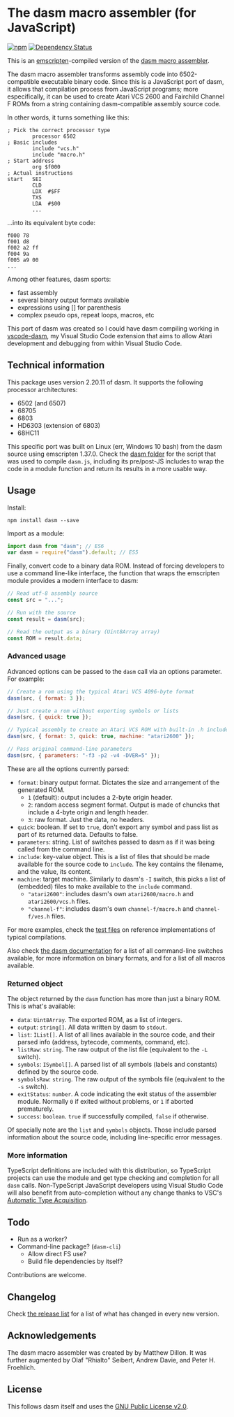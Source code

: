 # The dasm macro assembler (for JavaScript)

[![npm](https://img.shields.io/npm/v/dasm.svg)](https://www.npmjs.com/package/dasm)
[![Dependency Status](https://david-dm.org/zeh/dasmjs.svg)](https://david-dm.org/zeh/dasmjs)

This is an [emscripten](https://github.com/kripken/emscripten)-compiled version of the [dasm macro assembler](http://dasm-dillon.sourceforge.net/).

The dasm macro assembler transforms assembly code into 6502-compatible executable binary code. Since this is a JavaScript port of dasm, it allows that compilation process from JavaScript programs; more especifically, it can be used to create Atari VCS 2600 and Fairchild Channel F ROMs from a string containing dasm-compatible assembly source code.

In other words, it turns something like this:

```assembly
; Pick the correct processor type
        processor 6502
; Basic includes
        include "vcs.h"
        include "macro.h"
; Start address
        org $f000
; Actual instructions
start   SEI
        CLD
        LDX  #$FF
        TXS
        LDA  #$00
        ...
```

...into its equivalent byte code:

```assembly
f000 78
f001 d8
f002 a2 ff
f004 9a
f005 a9 00
...
```

Among other features, dasm sports:

* fast assembly
* several binary output formats available
* expressions using [] for parenthesis
* complex pseudo ops, repeat loops, macros, etc

This port of dasm was created so I could have dasm compiling working in [vscode-dasm](https://github.com/zeh/vscode-dasm), my Visual Studio Code extension that aims to allow Atari development and debugging from within Visual Studio Code.

## Technical information

This package uses version 2.20.11 of dasm. It supports the following processor architectures:

* 6502 (and 6507)
* 68705
* 6803
* HD6303 (extension of 6803)
* 68HC11

This specific port was built on Linux (err, Windows 10 bash) from the dasm source using emscripten 1.37.0. Check the [dasm folder](https://github.com/zeh/dasmjs/tree/master/dasm) for the script that was used to compile `dasm.js`, including its pre/post-JS includes to wrap the code in a module function and return its results in a more usable way.

## Usage

Install:

```shell
npm install dasm --save
```

Import as a module:

```JavaScript
import dasm from "dasm"; // ES6
var dasm = require("dasm").default; // ES5
```

Finally, convert code to a binary data ROM. Instead of forcing developers to use a command line-like interface, the function that wraps the emscripten module provides a modern interface to dasm:

```JavaScript
// Read utf-8 assembly source
const src = "...";

// Run with the source
const result = dasm(src);

// Read the output as a binary (Uint8Array array)
const ROM = result.data;
```

### Advanced usage

Advanced options can be passed to the `dasm` call via an options parameter. For example:

```JavaScript
// Create a rom using the typical Atari VCS 4096-byte format
dasm(src, { format: 3 });

// Just create a rom without exporting symbols or lists
dasm(src, { quick: true });

// Typical assembly to create an Atari VCS ROM with built-in .h includes
dasm(src, { format: 3, quick: true, machine: "atari2600" });

// Pass original command-line parameters
dasm(src, { parameters: "-f3 -p2 -v4 -DVER=5" });
```

These are all the options currently parsed:

* `format`: binary output format. Dictates the size and arrangement of the generated ROM.
  * `1` (default): output includes a 2-byte origin header.
  * `2`: random access segment format. Output is made of chuncks that include a 4-byte origin and length header.
  * `3`: raw format. Just the data, no headers.
* `quick`: boolean. If set to `true`, don't export any symbol and pass list as part of its returned data. Defaults to false.
* `parameters`: string. List of switches passed to dasm as if it was being called from the command line.
* `include`: key-value object. This is a list of files that should be made available for the source code to `include`. The key contains the filename, and the value, its content.
* `machine`: target machine. Similarly to dasm's `-I` switch, this picks a list of (embedded) files to make available to the `include` command.
  * `"atari2600"`: includes dasm's own `atari2600/macro.h` and `atari2600/vcs.h` files.
  * `"channel-f"`: includes dasm's own `channel-f/macro.h` and `channel-f/ves.h` files.

For more examples, check the [test files](test) on reference implementations of typical compilations.

Also check [the dasm documentation](https://github.com/zeh/dasmjs/blob/master/dasm/src/doc/dasm.txt) for a list of all command-line switches available, for more information on binary formats, and for a list of all macros available.

### Returned object

The object returned by the `dasm` function has more than just a binary ROM. This is what's available:

* `data`: `Uint8Array`. The exported ROM, as a list of integers.
* `output`: `string[]`. All data written by dasm to `stdout`.
* `list`: `IList[]`. A list of all lines available in the source code, and their parsed info (address, bytecode, comments, command, etc).
* `listRaw`: `string`. The raw output of the list file (equivalent to the `-L` switch).
* `symbols`: `ISymbol[]`. A parsed list of all symbols (labels and constants) defined by the source code.
* `symbolsRaw`: `string`. The raw output of the symbols file (equivalent to the `-s` switch).
* `exitStatus`: `number`. A code indicating the exit status of the assembler module. Normally `0` if exited without problems, or `1` if aborted prematurely.
* `success`: `boolean`. `true` if successfully compiled, `false` if otherwise.

Of specially note are the `list` and `symbols` objects. Those include parsed information about the source code, including line-specific error messages.

### More information

TypeScript definitions are included with this distribution, so TypeScript projects can use the module and get type checking and completion for all `dasm` calls. Non-TypeScript JavaScript developers using Visual Studio Code will also benefit from auto-completion without any change thanks to VSC's [Automatic Type Acquisition](http://code.visualstudio.com/updates/v1_7#_better-javascript-intellisense).

## Todo

* Run as a worker?
* Command-line package? (`dasm-cli`)
  * Allow direct FS use?
  * Build file dependencies by itself?

Contributions are welcome.

## Changelog

Check [the release list](https://github.com/zeh/dasmjs/releases) for a list of what has changed in every new version.

## Acknowledgements

The dasm macro assembler was created by by Matthew Dillon. It was further augmented by Olaf "Rhialto" Seibert, Andrew Davie, and Peter H. Froehlich.

## License

This follows dasm itself and uses the [GNU Public License v2.0](https://www.gnu.org/licenses/old-licenses/gpl-2.0.en.html).
